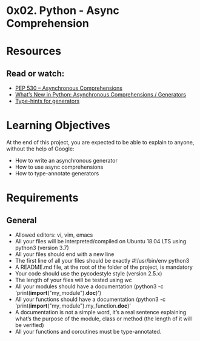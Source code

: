 # 0x02. Python - Async Comprehension

# Resources

## Read or watch:

- [PEP 530 – Asynchronous Comprehensions](https://intranet.alxswe.com/rltoken/hlwtED-iLsdORSgly8DsyQ)
- [What’s New in Python: Asynchronous Comprehensions / Generators](https://intranet.alxswe.com/rltoken/0OkbObYzCKtO7ZUAxfKvkw)
- [Type-hints for generators](https://intranet.alxswe.com/rltoken/l4Fnno568VbVIn9GvrFVtQ)

# Learning Objectives

At the end of this project, you are expected to be able to explain to anyone, without the help of Google:

- How to write an asynchronous generator
- How to use async comprehensions
- How to type-annotate generators

# Requirements

## General

- Allowed editors: vi, vim, emacs
- All your files will be interpreted/compiled on Ubuntu 18.04 LTS using python3 (version 3.7)
- All your files should end with a new line
- The first line of all your files should be exactly #!/usr/bin/env python3
- A README.md file, at the root of the folder of the project, is mandatory
- Your code should use the pycodestyle style (version 2.5.x)
- The length of your files will be tested using wc
- All your modules should have a documentation (python3 -c 'print(**import**("my_module").**doc**)')
- All your functions should have a documentation (python3 -c 'print(**import**("my_module").my_function.**doc**)'
- A documentation is not a simple word, it’s a real sentence explaining what’s the purpose of the module, class or method (the length of it will be verified)
- All your functions and coroutines must be type-annotated.
